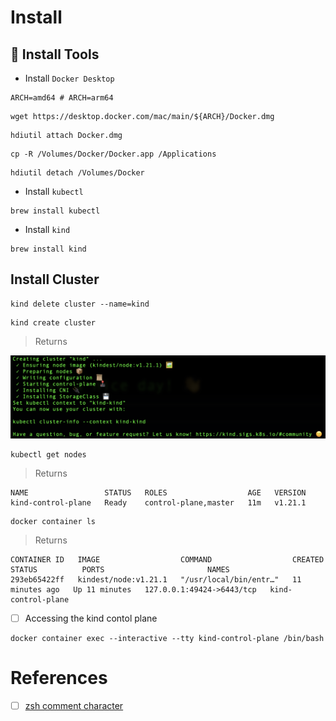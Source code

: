 # Install

## :toolbox: Install Tools

* Install `Docker Desktop`

```
ARCH=amd64 # ARCH=arm64
```

```
wget https://desktop.docker.com/mac/main/${ARCH}/Docker.dmg
```

```
hdiutil attach Docker.dmg
```

```
cp -R /Volumes/Docker/Docker.app /Applications
```

```
hdiutil detach /Volumes/Docker
```

* Install `kubectl`
```
brew install kubectl
```

* Install `kind`

```
brew install kind
```

## Install Cluster

```
kind delete cluster --name=kind
```

```
kind create cluster
```
> Returns

<img src="../images/kind-kind.png" width=900 > </img>

```
kubectl get nodes
```
> Returns
```
NAME                 STATUS   ROLES                  AGE   VERSION
kind-control-plane   Ready    control-plane,master   11m   v1.21.1
```

```
docker container ls
```
> Returns
```
CONTAINER ID   IMAGE                  COMMAND                  CREATED          STATUS          PORTS                       NAMES
293eb65422ff   kindest/node:v1.21.1   "/usr/local/bin/entr…"   11 minutes ago   Up 11 minutes   127.0.0.1:49424->6443/tcp   kind-control-plane
```

- [ ] Accessing the kind contol plane

```
docker container exec --interactive --tty kind-control-plane /bin/bash
```

# References

- [ ] [zsh comment character](https://apple.stackexchange.com/questions/405246/zsh-comment-character)
